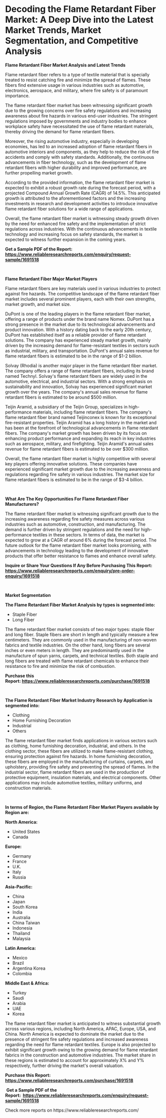 <p><h1>Decoding the Flame Retardant Fiber Market: A Deep Dive into the Latest Market Trends, Market Segmentation, and Competitive Analysis</h1></p><p><strong>Flame Retardant Fiber Market Analysis and Latest Trends</strong></p>
<p><p>Flame retardant fiber refers to a type of textile material that is specially treated to resist catching fire and minimize the spread of flames. These fibers find extensive usage in various industries such as automotive, electronics, aerospace, and military, where fire safety is of paramount importance.</p><p>The flame retardant fiber market has been witnessing significant growth due to the growing concerns over fire safety regulations and increasing awareness about fire hazards in various end-user industries. The stringent regulations imposed by governments and industry bodies to enhance workplace safety have necessitated the use of flame retardant materials, thereby driving the demand for flame retardant fibers.</p><p>Moreover, the rising automotive industry, especially in developing economies, has led to an increased adoption of flame retardant fibers in automotive interiors and components, as they help to reduce the risk of fire accidents and comply with safety standards. Additionally, the continuous advancements in fiber technology, such as the development of flame retardant fibers with higher durability and improved performance, are further propelling market growth.</p><p>According to the provided information, the flame retardant fiber market is expected to exhibit a robust growth rate during the forecast period, with a projected Compound Annual Growth Rate (CAGR) of 14.5%. This anticipated growth is attributed to the aforementioned factors and the increasing investments in research and development activities to introduce innovative flame retardant fiber solutions for a wide range of applications.</p><p>Overall, the flame retardant fiber market is witnessing steady growth driven by the need for enhanced fire safety and the implementation of strict regulations across industries. With the continuous advancements in textile technology and increasing focus on safety standards, the market is expected to witness further expansion in the coming years.</p></p>
<p><strong>Get a Sample PDF of the Report:&nbsp; <a href="https://www.reliableresearchreports.com/enquiry/request-sample/1691518">https://www.reliableresearchreports.com/enquiry/request-sample/1691518</a></strong></p>
<p>&nbsp;</p>
<p><strong>Flame Retardant Fiber Major Market Players</strong></p>
<p><p>Flame retardant fibers are key materials used in various industries to protect against fire hazards. The competitive landscape of the flame retardant fiber market includes several prominent players, each with their own strengths, market growth, and market size.</p><p>DuPont is one of the leading players in the flame retardant fiber market, offering a range of products under the brand name Nomex. DuPont has a strong presence in the market due to its technological advancements and product innovation. With a history dating back to the early 20th century, DuPont has established itself as a reliable provider of flame retardant solutions. The company has experienced steady market growth, mainly driven by the increasing demand for flame-resistant textiles in sectors such as industrial, military, and transportation. DuPont's annual sales revenue for flame retardant fibers is estimated to be in the range of $1-2 billion.</p><p>Solvay (Rhodia) is another major player in the flame retardant fiber market. The company offers a range of flame retardant fibers, including its brand named Technyl. Solvay's flame retardant fibers are widely used in the automotive, electrical, and industrial sectors. With a strong emphasis on sustainability and innovation, Solvay has experienced significant market growth over the years. The company's annual sales revenue for flame retardant fibers is estimated to be around $500 million.</p><p>Teijin Aramid, a subsidiary of the Teijin Group, specializes in high-performance materials, including flame retardant fibers. The company's flame retardant fiber brand named Teijinconex is known for its exceptional fire-resistant properties. Teijin Aramid has a long history in the market and has been at the forefront of technological advancements in flame retardant fibers. The company's market growth has been driven by its focus on enhancing product performance and expanding its reach in key industries such as aerospace, military, and firefighting. Teijin Aramid's annual sales revenue for flame retardant fibers is estimated to be over $300 million.</p><p>Overall, the flame retardant fiber market is highly competitive with several key players offering innovative solutions. These companies have experienced significant market growth due to the increasing awareness and regulations regarding fire safety in various industries. The market size for flame retardant fibers is estimated to be in the range of $3-4 billion.</p></p>
<p>&nbsp;</p>
<p><strong>What Are The Key Opportunities For Flame Retardant Fiber Manufacturers?</strong></p>
<p><p>The flame retardant fiber market is witnessing significant growth due to the increasing awareness regarding fire safety measures across various industries such as automotive, construction, and manufacturing. The demand is further driven by stringent regulations and the need for high-performance textiles in these sectors. In terms of data, the market is expected to grow at a CAGR of around 6% during the forecast period. The future outlook for the flame retardant fiber market looks promising, with advancements in technology leading to the development of innovative products that offer better resistance to flames and enhance overall safety.</p></p>
<p><strong>Inquire or Share Your Questions If Any Before Purchasing This Report: <a href="https://www.reliableresearchreports.com/enquiry/pre-order-enquiry/1691518">https://www.reliableresearchreports.com/enquiry/pre-order-enquiry/1691518</a></strong></p>
<p>&nbsp;</p>
<p><strong>Market Segmentation</strong></p>
<p><strong>The Flame Retardant Fiber Market Analysis by types is segmented into:</strong></p>
<p><ul><li>Staple Fiber</li><li>Long Fiber</li></ul></p>
<p><p>The flame retardant fiber market consists of two major types: staple fiber and long fiber. Staple fibers are short in length and typically measure a few centimeters. They are commonly used in the manufacturing of non-woven fabrics and textile industries. On the other hand, long fibers are several inches or even meters in length. They are predominantly used in the manufacture of spun yarns, carpets, and technical textiles. Both staple and long fibers are treated with flame retardant chemicals to enhance their resistance to fire and minimize the risk of combustion.</p></p>
<p><strong>Purchase this Report:&nbsp;<a href="https://www.reliableresearchreports.com/purchase/1691518">https://www.reliableresearchreports.com/purchase/1691518</a></strong></p>
<p>&nbsp;</p>
<p><strong>The Flame Retardant Fiber Market Industry Research by Application is segmented into:</strong></p>
<p><ul><li>Clothing</li><li>Home Furnishing Decoration</li><li>Industrial</li><li>Others</li></ul></p>
<p><p>The flame retardant fiber market finds applications in various sectors such as clothing, home furnishing decoration, industrial, and others. In the clothing sector, these fibers are utilized to make flame-resistant clothing, ensuring protection against fire hazards. In home furnishing decoration, these fibers are employed in the manufacturing of curtains, carpets, and upholstery, providing fire safety and preventing the spread of flames. In the industrial sector, flame retardant fibers are used in the production of protective equipment, insulation materials, and electrical components. Other applications may include automotive textiles, military uniforms, and construction materials.</p></p>
<p>&nbsp;</p>
<p><strong>In terms of Region, the Flame Retardant Fiber Market Players available by Region are:</strong></p>
<p>
    <p> <strong> North America: </strong>
        <ul>
            <li>United States</li>
            <li>Canada</li>
        </ul>
        </p> 
    <p> <strong> Europe: </strong>
        <ul>
            <li>Germany</li>
            <li>France</li>
            <li>U.K.</li>
            <li>Italy</li>
            <li>Russia</li>
        </ul>
        </p> 
    <p> <strong> Asia-Pacific: </strong>
        <ul>
            <li>China</li>
            <li>Japan</li>
            <li>South Korea</li>
            <li>India</li>
            <li>Australia</li>
            <li>China Taiwan</li>
            <li>Indonesia</li>
            <li>Thailand</li>
            <li>Malaysia</li>
        </ul>
        </p> 
    <p> <strong> Latin America: </strong>
        <ul>
            <li>Mexico</li>
            <li>Brazil</li>
            <li>Argentina Korea</li>
            <li>Colombia</li>
        </ul>
        </p> 
    <p> <strong> Middle East & Africa: </strong>
        <ul>
            <li>Turkey</li>
            <li>Saudi</li>
            <li>Arabia</li>
            <li>UAE</li>
            <li>Korea</li>
        </ul>
    </p>
    </p>
<p><p>The flame retardant fiber market is anticipated to witness substantial growth across various regions, including North America, APAC, Europe, USA, and China. North America is expected to dominate the market due to the presence of stringent fire safety regulations and increased awareness regarding the need for flame retardant textiles. Europe is also projected to exhibit significant growth owing to the growing demand for flame retardant fabrics in the construction and automotive industries. The market share in these regions is estimated to account for approximately X% and Y% respectively, further driving the market's overall valuation.</p></p>
<p><strong>Purchase this Report: <a href="https://www.reliableresearchreports.com/purchase/1691518">https://www.reliableresearchreports.com/purchase/1691518</a></strong></p>
<p>&nbsp;<strong>Get a Sample PDF of the Report:&nbsp;&nbsp;<a href="https://www.reliableresearchreports.com/enquiry/request-sample/1691518">https://www.reliableresearchreports.com/enquiry/request-sample/1691518</a></strong></p>
<p><strong></strong></p>
<p>Check more reports on https://www.reliableresearchreports.com/</p>